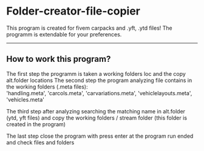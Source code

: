 # Folder-creator-file-copier
This program is created for fivem carpacks and .yft, .ytd files! The programm is extendable for your preferences.

-------------------------
How to work this program?
-------------------------

The first step the programm is taken a working folders loc and the copy alt.folder locations
The second step the program analyzing file contains in the working folders (.meta files):         
        'handling.meta',
        'carcols.meta',
        'carvariations.meta',
        'vehiclelayouts.meta',
        'vehicles.meta'

The third step after analyzing searching the matching name in alt.folder (ytd, yft files) and copy the working folders / stream folder (this folder is created in the program)

The last step close the program with press enter at the program run ended and check files and folders
